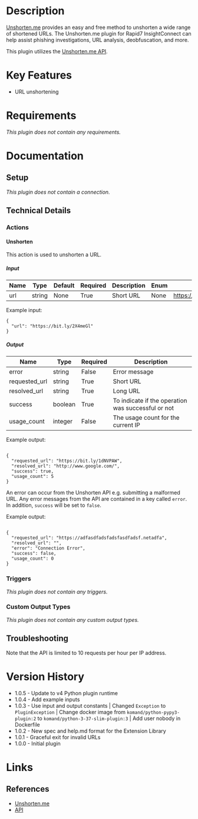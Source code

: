 # Description

[Unshorten.me](https://unshorten.me/) provides an easy and free method to unshorten a wide range of shortened URLs.
The Unshorten.me plugin for Rapid7 InsightConnect can help assist phishing investigations, URL analysis,
 deobfuscation, and more.

This plugin utilizes the [Unshorten.me API](https://unshorten.me/api).

# Key Features

* URL unshortening

# Requirements

_This plugin does not contain any requirements._

# Documentation

## Setup

_This plugin does not contain a connection._

## Technical Details

### Actions

#### Unshorten

This action is used to unshorten a URL.

##### Input

|Name|Type|Default|Required|Description|Enum|Example|
|----|----|-------|--------|-----------|----|-------|
|url|string|None|True|Short URL|None|https://bit.ly/2X4meGl|

Example input:

```
{
  "url": "https://bit.ly/2X4meGl"
}
```

##### Output

|Name|Type|Required|Description|
|----|----|--------|-----------|
|error|string|False|Error message|
|requested_url|string|True|Short URL|
|resolved_url|string|True|Long URL|
|success|boolean|True|To indicate if the operation was successful or not|
|usage_count|integer|False|The usage count for the current IP|

Example output:

```

{
  "requested_url": "https://bit.ly/1dNVPAW",
  "resolved_url": "http://www.google.com/",
  "success": true,
  "usage_count": 5
}

```

An error can occur from the Unshorten API e.g. submitting a malformed URL. Any error messages from the API are contained in a key called `error`.
In addition, `success` will be set to `false`.

Example output:

```

{
  "requested_url": "https://adfasdfadsfadsfasdfadsf.netadfa",
  "resolved_url": "",
  "error": "Connection Error",
  "success": false,
  "usage_count": 0
}

```

### Triggers

_This plugin does not contain any triggers._

### Custom Output Types

_This plugin does not contain any custom output types._

## Troubleshooting

Note that the API is limited to 10 requests per hour per IP address.

# Version History

* 1.0.5 - Update to v4 Python plugin runtime
* 1.0.4 - Add example inputs
* 1.0.3 - Use input and output constants | Changed `Exception` to `PluginException` | Change docker image from `komand/python-pypy3-plugin:2` to `komand/python-3-37-slim-plugin:3` | Add user nobody in Dockerfile
* 1.0.2 - New spec and help.md format for the Extension Library
* 1.0.1 - Graceful exit for invalid URLs
* 1.0.0 - Initial plugin

# Links

## References

* [Unshorten.me](https://unshorten.me/)
* [API](https://unshorten.me/)

